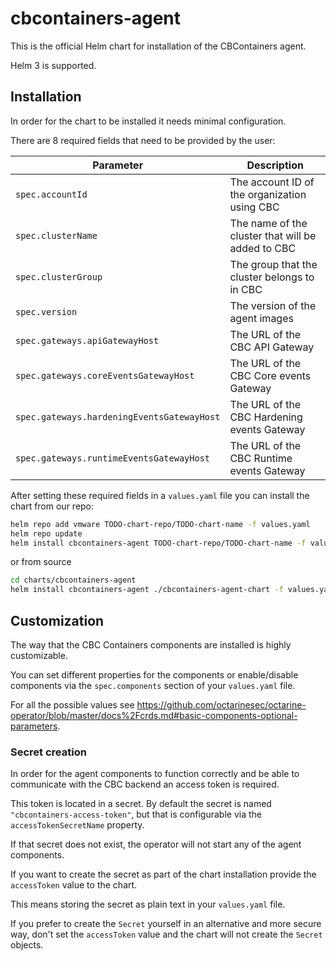 # cbcontainers-agent

This is the official Helm chart for installation of the CBContainers agent.

Helm 3 is supported.

## Installation

In order for the chart to be installed it needs minimal configuration.

There are 8 required fields that need to be provided by the user:

| Parameter                                              | Description                                                      |
| ------------------------------------------------------ | ---------------------------------------------------------------- |
| `spec.accountId`                                       | The account ID of the organization using CBC                     |
| `spec.clusterName`                                     | The name of the cluster that will be added to CBC                |
| `spec.clusterGroup`                                    | The group that the cluster belongs to in CBC                     |
| `spec.version`                                         | The version of the agent images                                  |
| `spec.gateways.apiGatewayHost`                         | The URL of the CBC API Gateway                                   |
| `spec.gateways.coreEventsGatewayHost`                  | The URL of the CBC Core events Gateway                           |
| `spec.gateways.hardeningEventsGatewayHost`             | The URL of the CBC Hardening events Gateway                      |
| `spec.gateways.runtimeEventsGatewayHost`               | The URL of the CBC Runtime events Gateway                        |

After setting these required fields in a `values.yaml` file you can install the chart from our repo:

```sh
helm repo add vmware TODO-chart-repo/TODO-chart-name -f values.yaml
helm repo update
helm install cbcontainers-agent TODO-chart-repo/TODO-chart-name -f values.yaml
```

or from source

```sh
cd charts/cbcontainers-agent
helm install cbcontainers-agent ./cbcontainers-agent-chart -f values.yaml
```

## Customization

The way that the CBC Containers components are installed is highly customizable.

You can set different properties for the components or enable/disable components via the `spec.components` section of your `values.yaml` file.

For all the possible values see <https://github.com/octarinesec/octarine-operator/blob/master/docs%2Fcrds.md#basic-components-optional-parameters>.

### Secret creation

In order for the agent components to function correctly and be able to communicate with the CBC backend an access token is required.

This token is located in a secret.
By default the secret is named `"cbcontainers-access-token"`, but that is configurable via the `accessTokenSecretName` property.

If that secret does not exist, the operator will not start any of the agent components.

If you want to create the secret as part of the chart installation provide the `accessToken` value to the chart.

This means storing the secret as plain text in your `values.yaml` file.

If you prefer to create the `Secret` yourself in an alternative and more secure way, don't set the `accessToken` value and the chart will not create the `Secret` objects.
